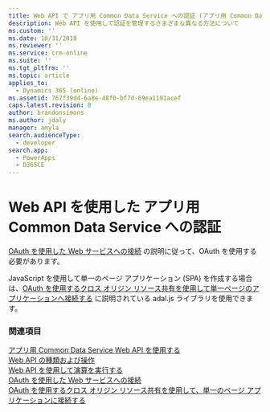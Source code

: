 ```yaml
---
title: Web API で アプリ用 Common Data Service への認証 (アプリ用 Common Data Service)| Microsoft Docs
description: Web API を使用して認証を管理するさまざまな異なる方法について
ms.custom: ''
ms.date: 10/31/2018
ms.reviewer: ''
ms.service: crm-online
ms.suite: ''
ms.tgt_pltfrm: ''
ms.topic: article
applies_to:
  - Dynamics 365 (online)
ms.assetid: 767f39d4-6a8e-48f0-bf7d-69ea1191acef
caps.latest.revision: 8
author: brandonsimons
ms.author: jdaly
manager: amyla
search.audienceType:
  - developer
search.app:
  - PowerApps
  - D365CE
---
```

# <a name="authenticate-to-common-data-service-for-apps-with-the-web-api"></a>Web API を使用した アプリ用 Common Data Service への認証


[OAuth を使用した Web サービスへの接続](../connect-web-services-using-oauth.md) の説明に従って、OAuth を使用する必要があります。<br />

  
JavaScript を使用して単一のページ アプリケーション (SPA) を作成する場合は、[OAuth を使用するクロス オリジン リソース共有を使用して単一ページのアプリケーションへ接続する](../oauth-cross-origin-resource-sharing-connect-single-page-application.md) に説明されている adal.js ライブラリを使用できます。  
  
### <a name="see-also"></a>関連項目
 
[アプリ用 Common Data Service Web API を使用する](overview.md)<br />
[Web API の種類および操作](web-api-types-operations.md)<br />
[Web API を使用して演算を実行する](perform-operations-web-api.md)<br />
[OAuth を使用した Web サービスへの接続](../connect-web-services-using-oauth.md)<br />
[OAuth を使用するクロス オリジン リソース共有を使用して、単一のページ アプリケーションに接続する](../oauth-cross-origin-resource-sharing-connect-single-page-application.md)
